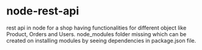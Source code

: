 # node-rest-api
rest api in node for a shop having functionalities for different object like Product, Orders and Users.
node_modules folder missing which can be created on installing modules by seeing dependencies in package.json file.
